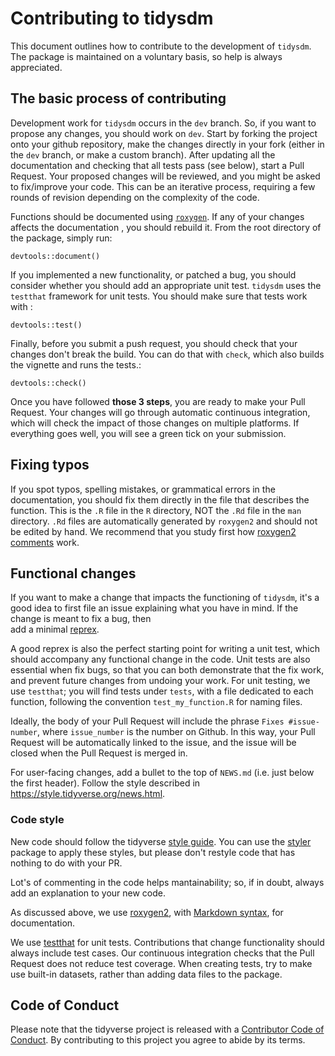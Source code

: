 # Contributing to tidysdm


This document outlines how to contribute to the development of `tidysdm`. The
package is maintained on a voluntary basis, so help is always appreciated. 

## The basic process of contributing

Development work for `tidysdm` occurs in the `dev` branch. So, if you want to
propose any changes, you should work on `dev`. Start by forking the project
onto your github repository, make the changes directly in your fork (either in
the `dev` branch, or make a custom branch). After updating all the documentation
and checking that all tests pass (see below), start a Pull Request. Your proposed
changes will be reviewed, and you might be asked to fix/improve your code. This
can be an iterative process, requiring a few rounds of revision depending on
the complexity of the code.

Functions should be documented using [`roxygen`](https://cran.r-project.org/web/packages/roxygen2/vignettes/roxygen2.html).
If any of your changes affects the documentation , you should rebuild it.
From the root directory of the package, simply run:

```
devtools::document()
```

If you implemented a new functionality, or patched a bug, you should consider 
whether you should add an appropriate unit test. `tidysdm` uses the `testthat` 
framework for unit tests. You should make sure that tests work with :
```
devtools::test()
```

Finally, before you submit a push request, you should check that your changes 
don't break the build. You can do that with `check`, which also builds the 
vignette and runs the tests.:
```
devtools::check()
```

Once you have followed **those 3 steps**, you are ready to make your Pull Request.
Your changes will go through automatic continuous integration, which will check
the impact of those changes on multiple platforms. If everything goes well, you
will see a green tick on your submission.

## Fixing typos

If you spot typos, spelling mistakes, or grammatical errors in the documentation,
you should fix them directly in the file that describes the function. This is the
`.R` file in the `R` directory, NOT the `.Rd` file in the `man` directory. `.Rd`
files are automatically generated by `roxygen2` and should not be edited by hand.
We recommend that you study first how 
[roxygen2 comments](https://roxygen2.r-lib.org/articles/roxygen2.html) work. 

## Functional changes

If you want to make a change that impacts the functioning of `tidysdm`,
it's a good idea to first file an issue 
explaining what you have in mind. If the change is meant to fix a bug, then  
add a minimal 
[reprex](https://www.tidyverse.org/help/#reprex). 

A good reprex is also the
perfect starting point for writing a unit test, which should accompany any
functional change in the code. Unit tests are also essential when fix bugs, so
that you can both demonstrate that the fix work, and prevent future changes
from undoing your work. For unit testing, we use `testthat`; you will find tests under
`tests`, with a file dedicated to each function, following the convention 
`test_my_function.R` for naming files.

Ideally, the body of your Pull Request will include the phrase `Fixes #issue-number`,
where `issue_number` is the number on Github. In this way, your Pull Request
will be automatically linked to the issue, and the issue will be closed when
the Pull Request is merged in.
           
For user-facing changes, add a bullet to the top of `NEWS.md` 
(i.e. just below the first header). Follow the style described 
in <https://style.tidyverse.org/news.html>.

### Code style

New code should follow the tidyverse [style guide](https://style.tidyverse.org). 
You can use the [styler](https://CRAN.R-project.org/package=styler) package 
to apply these styles, but please don't restyle code that has nothing to do with your PR.

Lot's of commenting in the code helps mantainability; so, if in doubt, always
add an explanation to your new code.
         
As discussed above, we use [roxygen2](https://cran.r-project.org/package=roxygen2), with [Markdown syntax](https://roxygen2.r-lib.org/articles/rd-formatting.html), for documentation.  
         
We use [testthat](https://cran.r-project.org/package=testthat) for unit tests. 
Contributions that change functionality should always include test cases. Our
continuous integration checks that the Pull Request does not reduce test coverage.
When creating tests, try to make use built-in datasets, rather than adding data
files to the package.
         
## Code of Conduct
         
Please note that the tidyverse project is released with a
[Contributor Code of Conduct](CODE_OF_CONDUCT.md). By contributing to this
project you agree to abide by its terms.
         
